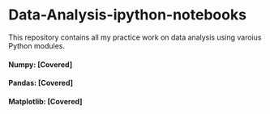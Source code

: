 # Data-Analysis-ipython-notebooks
This repository contains all my practice work on data analysis using varoius Python modules.

#### Numpy: [Covered]
#### Pandas: [Covered]
#### Matplotlib: [Covered]

